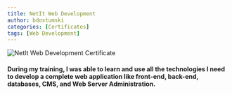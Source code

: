 ```yaml
---
title: NetIt Web Development
author: bdostumski
categories: [Certificates]
tags: [Web Development]
---
```

![NetIt Web Development Certificate](../assets/img/certificates/net-it-web-dev-cert.jpeg)

#### During my training, I was able to learn and use all the technologies I need to develop a complete web application like front-end, back-end, databases, CMS, and Web Server Administration.

